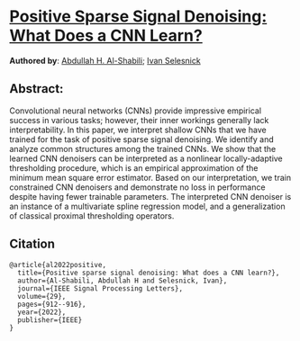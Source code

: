 # [Positive Sparse Signal Denoising: What Does a CNN Learn?](https://ieeexplore.ieee.org/abstract/document/9737422)
**Authored by**: [Abdullah H. Al-Shabili](https://abdullahalshabili.github.io/); [Ivan Selesnick](https://eeweb.engineering.nyu.edu/iselesni/)

## Abstract:
Convolutional neural networks (CNNs) provide impressive empirical success in various tasks; however, their inner workings generally lack interpretability. In this paper, we interpret shallow CNNs that we have trained for the task of positive sparse signal denoising. We identify and analyze common structures among the trained CNNs. We show that the learned CNN denoisers can be interpreted as a nonlinear locally-adaptive thresholding procedure, which is an empirical approximation of the minimum mean square error estimator. Based on our interpretation, we train constrained CNN denoisers and demonstrate no loss in performance despite having fewer trainable parameters. The interpreted CNN denoiser is an instance of a multivariate spline regression model, and a generalization of classical proximal thresholding operators.

## Citation

```
@article{al2022positive,
  title={Positive sparse signal denoising: What does a CNN learn?},
  author={Al-Shabili, Abdullah H and Selesnick, Ivan},
  journal={IEEE Signal Processing Letters},
  volume={29},
  pages={912--916},
  year={2022},
  publisher={IEEE}
}
```
